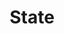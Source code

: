 ---
name: Amy Ritualo
department: Department of State
title: State
bio-image: environmental_protection_agency_seal.png
bio-image-alt-text: Environmental Protection Agency
---